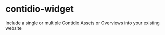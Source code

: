 # contidio-widget
Include a single or multiple Contidio Assets or Overviews into your existing website
